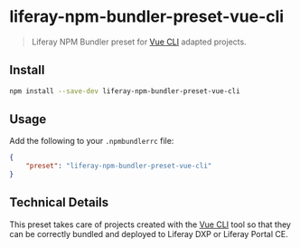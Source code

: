 # liferay-npm-bundler-preset-vue-cli

> Liferay NPM Bundler preset for [Vue CLI](https://cli.vuejs.org/) adapted
> projects.

## Install

```sh
npm install --save-dev liferay-npm-bundler-preset-vue-cli
```

## Usage

Add the following to your `.npmbundlerrc` file:

```json
{
	"preset": "liferay-npm-bundler-preset-vue-cli"
}
```

## Technical Details

This preset takes care of projects created with the
[Vue CLI](https://cli.vuejs.org/) tool so that they can be correctly
bundled and deployed to Liferay DXP or Liferay Portal CE.
